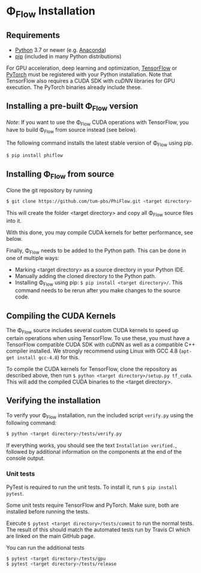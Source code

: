 # Φ<sub>Flow</sub> Installation

## Requirements

* [Python](https://www.python.org/downloads/) 3.7 or newer (e.g. [Anaconda](https://www.anaconda.com/products/individual))
* [pip](https://pip.pypa.io/en/stable/) (included in many Python distributions)

For GPU acceleration, deep learning and optimization,
[TensorFlow](https://www.tensorflow.org/install/) or [PyTorch](https://pytorch.org/)
must be registered with your Python installation.
Note that TensorFlow also requires a CUDA SDK with *cuDNN* libraries for GPU execution.
The PyTorch binaries already include these.

## Installing a pre-built Φ<sub>Flow</sub> version

*Note*: If you want to use the Φ<sub>Flow</sub> CUDA operations with TensorFlow, you have to build Φ<sub>Flow</sub> from source instead (see below).

The following command installs the latest stable version of Φ<sub>Flow</sub> using pip.
```bash
$ pip install phiflow
```

## Installing Φ<sub>Flow</sub> from source

Clone the git repository by running

```bash
$ git clone https://github.com/tum-pbs/PhiFlow.git <target directory>
```
This will create the folder \<target directory\> and copy all Φ<sub>Flow</sub> source files into it.

With this done, you may compile CUDA kernels for better performance, see below.

Finally, Φ<sub>Flow</sub> needs to be added to the Python path.
This can be done in one of multiple ways:

* Marking \<target directory\> as a source directory in your Python IDE.
* Manually adding the cloned directory to the Python path.
* Installing Φ<sub>Flow</sub> using pip: `$ pip install <target directory>/`. This command needs to be rerun after you make changes to the source code.


## Compiling the CUDA Kernels

The Φ<sub>Flow</sub> source includes several custom CUDA kernels to speed up certain operations when using TensorFlow.
To use these, you must have a TensorFlow compatible CUDA SDK with cuDNN as well as a compatible C++ compiler installed.
We strongly recommend using Linux with GCC 4.8 (`apt-get install gcc-4.8`) for this.

To compile the CUDA kernels for TensorFlow, clone the repository as described above, then run `$ python <target directory>/setup.py tf_cuda`.
This will add the compiled CUDA binaries to the \<target directory\>.


## Verifying the installation

To verify your Φ<sub>Flow</sub> installation, run the included script `verify.py` using the following command:
```bash
$ python <target directory>/tests/verify.py
```
If everything works, you should see the text `Installation verified.`, followed by additional information on the components at the end of the console output.

### Unit tests

PyTest is required to run the unit tests. To install it, run `$ pip install pytest`.

Some unit tests require TensorFlow and PyTorch.
Make sure, both are installed before running the tests.

Execute `$ pytest <target directory>/tests/commit` to run the normal tests.
The result of this should match the automated tests run by Travis CI which are linked on the main GitHub page.

You can run the additional tests
```bash
$ pytest <target directory>/tests/gpu
$ pytest <target directory>/tests/release
```
